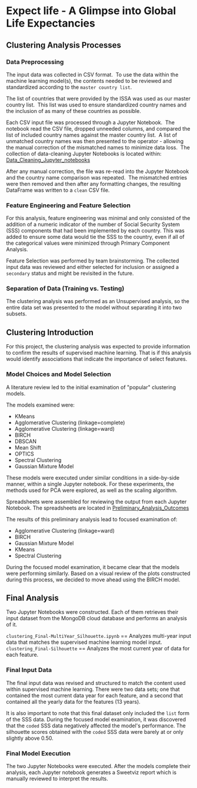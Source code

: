 # Expect life - A Glimpse into Global Life Expectancies 

## Clustering Analysis Processes

### Data Preprocessing
The input data was collected in CSV format.  To use the data within the machine learning model(s), the contents needed to be reviewed and standardized according to the `master country list`.

The list of countries that were provided by the ISSA was used as our master country list.  This list was used to ensure standardized country names and the inclusion of as many of these countries as possible.

Each CSV input file was processed through a Jupyter Notebook.  The notebook read the CSV file, dropped unneeded columns, and compared the list of included country names against the master country list.  A list of unmatched country names was then presented to the operator - allowing the manual correction of the mismatched names to minimize data loss.  The collection of data-cleaning Jupyter Notebooks is located within: [Data_Cleaning_Jupyter_notebooks](../Clean_Data/Data_Cleaning_Jupyter_notebooks/)

After any manual correction, the file was re-read into the Jupyter Notebook and the country name comparison was repeated.  The mismatched entries were then removed and then after any formatting changes, the resulting DataFrame was written to a `clean` CSV file.


### Feature Engineering and Feature Selection
For this analysis, feature engineering was minimal and only consisted of the addition of a numeric indicator of the number of Social Security System (SSS) components that had been implemented by each country.  This was added to ensure some data would tie the SSS to the country, even if all of the categorical values were minimized through Primary Component Analysis.

Feature Selection was performed by team brainstorming.  The collected input data was reviewed and either selected for inclusion or assigned a `secondary` status and might be revisited in the future.


### Separation of Data (Training vs. Testing)
The clustering analysis was performed as an Unsupervised analysis, so the entire data set was presented to the model without separating it into two subsets.

## Clustering Introduction
For this project, the clustering analysis was expected to provide information to confirm the results of supervised machine learning.  That is if this analysis would identify associations that indicate the importance of select features.


### Model Choices and Model Selection
A literature review led to the initial examination of "popular" clustering models. 

The models examined were:
* KMeans
* Agglomerative Clustering (linkage=complete)
* Agglomerative Clustering (linkage=ward)
* BIRCH
* DBSCAN
* Mean Shift
* OPTICS
* Spectral Clustering
* Gaussian Mixture Model

These models were executed under similar conditions in a side-by-side manner, within a single Jupyter notebook.  For these experiments, the methods used for PCA were explored, as well as the scaling algorithm.

Spreadsheets were assembled for reviewing the output from each Jupyter Notebook.  The spreadsheets are located in [Preliminary_Analysis_Outcomes](./Preliminary_Analysis_Outcomes/)

The results of this preliminary analysis lead to focused examination of:
* Agglomerative Clustering (linkage=ward)
* BIRCH
* Gaussian Mixture Model
* KMeans
* Spectral Clustering

During the focused model examination, it became clear that the models were performing similarly.  Based on a visual review of the plots constructed during this process, we decided to move ahead using the BIRCH model.

## Final Analysis
Two Jupyter Notebooks were constructed.  Each of them retrieves their input dataset from the MongoDB cloud database and performs an analysis of it.

`clustering_Final-MultiYear_Silhouette.ipynb` == Analyzes multi-year input data that matches the supervised machine learning model input.
`clustering_Final-Silhouette` == Analyzes the most current year of data for each feature.

### Final Input Data
The final input data was revised and structured to match the content used within supervised machine learning.  There were two data sets; one that contained the most current data year for each feature, and a second that contained all the yearly data for the features (13 years).

It is also important to note that this final dataset only included the `list` form of the SSS data.  During the focused model examination, it was discovered that the `coded` SSS data negatively affected the model's performance.  The silhouette scores obtained with the `coded` SSS data were barely at or only slightly above 0.50.

### Final Model Execution
The two Jupyter Notebooks were executed. After the models complete their analysis, each Jupyter notebook generates a Sweetviz report which is manually reviewed to interpret the results.